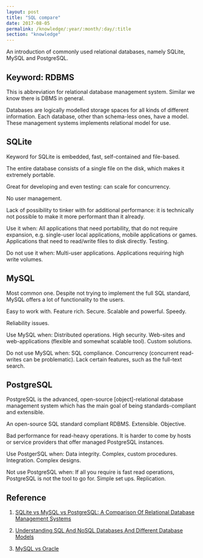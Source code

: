 ```yaml
---
layout: post
title: "SQL compare"
date: 2017-08-05
permalink: /knowledge/:year/:month/:day/:title
section: "knowledge"
---
```


An introduction of commonly used relational databases, namely SQLite, MySQL and PostgreSQL.

## Keyword: RDBMS
This is abbreviation for relational database management system. Similar we know there is DBMS in general.

Databases are logically modelled storage spaces for all kinds of different information. Each database, other than schema-less ones, have a model. These management systems implements relational model for use.

## SQLite
Keyword for SQLite is embedded, fast, self-contained and file-based.

The entire database consists of a single file on the disk, which makes it extremely portable.

Great for developing and even testing: can scale for concurrency.

No user management.

Lack of possibility to tinker with for additional performance: it is technically not possible to make it more performant than it already.

Use it when: All applications that need portability, that do not require expansion, e.g. single-user local applications, mobile applications or games. Applications that need to read/write files to disk directly. Testing.

Do not use it when: Multi-user applications. Applications requiring high write volumes.

## MySQL
Most common one. Despite not trying to implement the full SQL standard, MySQL offers a lot of functionality to the users.

Easy to work with. Feature rich. Secure. Scalable and powerful. Speedy.

Reliability issues. 

Use MySQL when: Distributed operations. High security. Web-sites and web-applications (flexible and somewhat scalable tool). Custom solutions.

Do not use MySQL when: SQL compliance. Concurrency (concurrent read-writes can be problematic). Lack certain features, such as the full-text search.

## PostgreSQL
PostgreSQL is the advanced, open-source [object]-relational database management system which has the main goal of being standards-compliant and extensible.

An open-source SQL standard compliant RDBMS. Extensible. Objective.

Bad performance for read-heavy operations. It is harder to come by hosts or service providers that offer managed PostgreSQL instances.

Use PostgerSQL when: Data integrity. Complex, custom procedures. Integration. Complex designs.

Not use PostgreSQL when: If all you require is fast read operations, PostgreSQL is not the tool to go for. Simple set ups. Replication.

## Reference
1. [SQLite vs MySQL vs PostgreSQL: A Comparison Of Relational Database Management Systems](https://www.digitalocean.com/community/tutorials/sqlite-vs-mysql-vs-postgresql-a-comparison-of-relational-database-management-systems)

2. [Understanding SQL And NoSQL Databases And Different Database Models](https://www.digitalocean.com/community/tutorials/understanding-sql-and-nosql-databases-and-different-database-models)

3. [MySQL vs Oracle](https://itxdesign.com/mysql-vs-oracle/)